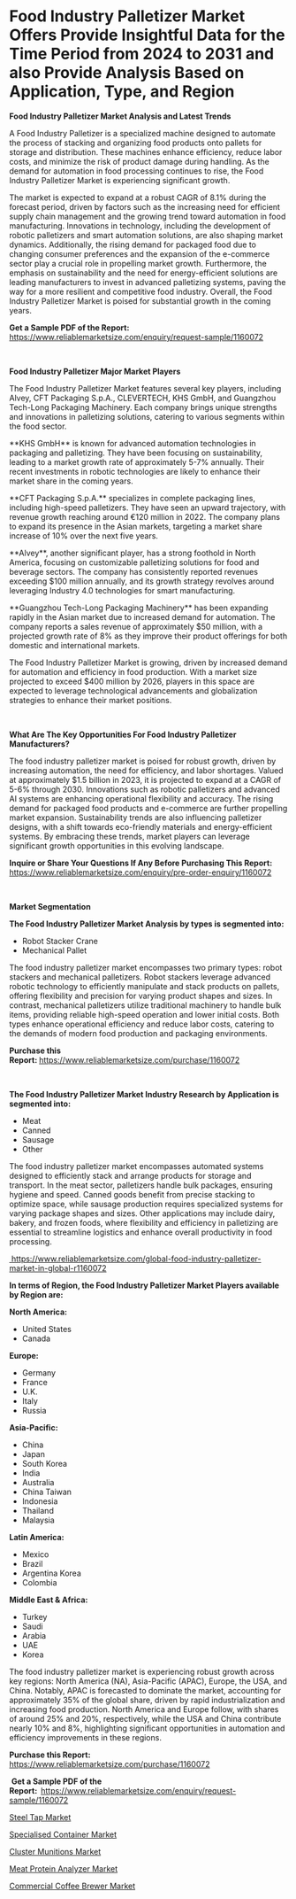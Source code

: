 <p><h1>Food Industry Palletizer Market Offers Provide Insightful Data for the Time Period from 2024 to 2031 and also Provide Analysis Based on Application, Type, and Region</h1></p><p><strong>Food Industry Palletizer Market Analysis and Latest Trends</strong></p>
<p><p>A Food Industry Palletizer is a specialized machine designed to automate the process of stacking and organizing food products onto pallets for storage and distribution. These machines enhance efficiency, reduce labor costs, and minimize the risk of product damage during handling. As the demand for automation in food processing continues to rise, the Food Industry Palletizer Market is experiencing significant growth. </p><p>The market is expected to expand at a robust CAGR of 8.1% during the forecast period, driven by factors such as the increasing need for efficient supply chain management and the growing trend toward automation in food manufacturing. Innovations in technology, including the development of robotic palletizers and smart automation solutions, are also shaping market dynamics. Additionally, the rising demand for packaged food due to changing consumer preferences and the expansion of the e-commerce sector play a crucial role in propelling market growth. Furthermore, the emphasis on sustainability and the need for energy-efficient solutions are leading manufacturers to invest in advanced palletizing systems, paving the way for a more resilient and competitive food industry. Overall, the Food Industry Palletizer Market is poised for substantial growth in the coming years.</p></p>
<p><strong>Get a Sample PDF of the Report:&nbsp;</strong> <a href="https://www.reliablemarketsize.com/enquiry/request-sample/1160072?utm_campaign=1131&utm_medium=2&utm_source=Github&utm_content=ia&utm_term=17112024&utm_id=food-industry-palletizer">https://www.reliablemarketsize.com/enquiry/request-sample/1160072</a></p>
<p>&nbsp;</p>
<p><strong>Food Industry Palletizer Major Market Players</strong></p>
<p><p>The Food Industry Palletizer Market features several key players, including Alvey, CFT Packaging S.p.A., CLEVERTECH, KHS GmbH, and Guangzhou Tech-Long Packaging Machinery. Each company brings unique strengths and innovations in palletizing solutions, catering to various segments within the food sector.</p><p>**KHS GmbH** is known for advanced automation technologies in packaging and palletizing. They have been focusing on sustainability, leading to a market growth rate of approximately 5-7% annually. Their recent investments in robotic technologies are likely to enhance their market share in the coming years.</p><p>**CFT Packaging S.p.A.** specializes in complete packaging lines, including high-speed palletizers. They have seen an upward trajectory, with revenue growth reaching around €120 million in 2022. The company plans to expand its presence in the Asian markets, targeting a market share increase of 10% over the next five years.</p><p>**Alvey**, another significant player, has a strong foothold in North America, focusing on customizable palletizing solutions for food and beverage sectors. The company has consistently reported revenues exceeding $100 million annually, and its growth strategy revolves around leveraging Industry 4.0 technologies for smart manufacturing.</p><p>**Guangzhou Tech-Long Packaging Machinery** has been expanding rapidly in the Asian market due to increased demand for automation. The company reports a sales revenue of approximately $50 million, with a projected growth rate of 8% as they improve their product offerings for both domestic and international markets.</p><p>The Food Industry Palletizer Market is growing, driven by increased demand for automation and efficiency in food production. With a market size projected to exceed $400 million by 2026, players in this space are expected to leverage technological advancements and globalization strategies to enhance their market positions.</p></p>
<p>&nbsp;</p>
<p><strong>What Are The Key Opportunities For Food Industry Palletizer Manufacturers?</strong></p>
<p><p>The food industry palletizer market is poised for robust growth, driven by increasing automation, the need for efficiency, and labor shortages. Valued at approximately $1.5 billion in 2023, it is projected to expand at a CAGR of 5-6% through 2030. Innovations such as robotic palletizers and advanced AI systems are enhancing operational flexibility and accuracy. The rising demand for packaged food products and e-commerce are further propelling market expansion. Sustainability trends are also influencing palletizer designs, with a shift towards eco-friendly materials and energy-efficient systems. By embracing these trends, market players can leverage significant growth opportunities in this evolving landscape.</p></p>
<p><strong>Inquire or Share Your Questions If Any Before Purchasing This Report:</strong> <a href="https://www.reliablemarketsize.com/enquiry/pre-order-enquiry/1160072?utm_campaign=1131&utm_medium=2&utm_source=Github&utm_content=ia&utm_term=17112024&utm_id=food-industry-palletizer">https://www.reliablemarketsize.com/enquiry/pre-order-enquiry/1160072</a></p>
<p>&nbsp;</p>
<p><strong>Market Segmentation</strong></p>
<p><strong>The Food Industry Palletizer Market Analysis by types is segmented into:</strong></p>
<p><ul><li>Robot Stacker Crane</li><li>Mechanical Pallet</li></ul></p>
<p><p>The food industry palletizer market encompasses two primary types: robot stackers and mechanical palletizers. Robot stackers leverage advanced robotic technology to efficiently manipulate and stack products on pallets, offering flexibility and precision for varying product shapes and sizes. In contrast, mechanical palletizers utilize traditional machinery to handle bulk items, providing reliable high-speed operation and lower initial costs. Both types enhance operational efficiency and reduce labor costs, catering to the demands of modern food production and packaging environments.</p></p>
<p><strong>Purchase this Report:&nbsp;</strong><a href="https://www.reliablemarketsize.com/purchase/1160072?utm_campaign=1131&utm_medium=2&utm_source=Github&utm_content=ia&utm_term=17112024&utm_id=food-industry-palletizer">https://www.reliablemarketsize.com/purchase/1160072</a></p>
<p>&nbsp;</p>
<p><strong>The Food Industry Palletizer Market Industry Research by Application is segmented into:</strong></p>
<p><ul><li>Meat</li><li>Canned</li><li>Sausage</li><li>Other</li></ul></p>
<p><p>The food industry palletizer market encompasses automated systems designed to efficiently stack and arrange products for storage and transport. In the meat sector, palletizers handle bulk packages, ensuring hygiene and speed. Canned goods benefit from precise stacking to optimize space, while sausage production requires specialized systems for varying package shapes and sizes. Other applications may include dairy, bakery, and frozen foods, where flexibility and efficiency in palletizing are essential to streamline logistics and enhance overall productivity in food processing.</p></p>
<p><a href="https://www.reliablemarketsize.com/global-food-industry-palletizer-market-in-global-r1160072?utm_campaign=1131&utm_medium=2&utm_source=Github&utm_content=ia&utm_term=17112024&utm_id=food-industry-palletizer">&nbsp;https://www.reliablemarketsize.com/global-food-industry-palletizer-market-in-global-r1160072</a></p>
<p><strong>In terms of Region, the Food Industry Palletizer Market Players available by Region are:</strong></p>
<p>
    <p> <strong> North America: </strong>
        <ul>
            <li>United States</li>
            <li>Canada</li>
        </ul>
        </p> 
    <p> <strong> Europe: </strong>
        <ul>
            <li>Germany</li>
            <li>France</li>
            <li>U.K.</li>
            <li>Italy</li>
            <li>Russia</li>
        </ul>
        </p> 
    <p> <strong> Asia-Pacific: </strong>
        <ul>
            <li>China</li>
            <li>Japan</li>
            <li>South Korea</li>
            <li>India</li>
            <li>Australia</li>
            <li>China Taiwan</li>
            <li>Indonesia</li>
            <li>Thailand</li>
            <li>Malaysia</li>
        </ul>
        </p> 
    <p> <strong> Latin America: </strong>
        <ul>
            <li>Mexico</li>
            <li>Brazil</li>
            <li>Argentina Korea</li>
            <li>Colombia</li>
        </ul>
        </p> 
    <p> <strong> Middle East & Africa: </strong>
        <ul>
            <li>Turkey</li>
            <li>Saudi</li>
            <li>Arabia</li>
            <li>UAE</li>
            <li>Korea</li>
        </ul>
    </p>
    </p>
<p><p>The food industry palletizer market is experiencing robust growth across key regions: North America (NA), Asia-Pacific (APAC), Europe, the USA, and China. Notably, APAC is forecasted to dominate the market, accounting for approximately 35% of the global share, driven by rapid industrialization and increasing food production. North America and Europe follow, with shares of around 25% and 20%, respectively, while the USA and China contribute nearly 10% and 8%, highlighting significant opportunities in automation and efficiency improvements in these regions.</p></p>
<p><strong>Purchase this Report: </strong><a href="https://www.reliablemarketsize.com/purchase/1160072?utm_campaign=1131&utm_medium=2&utm_source=Github&utm_content=ia&utm_term=17112024&utm_id=food-industry-palletizer">https://www.reliablemarketsize.com/purchase/1160072</a></p>
<p>&nbsp;<strong>Get a Sample PDF of the Report:&nbsp;&nbsp;</strong><a href="https://www.reliablemarketsize.com/enquiry/request-sample/1160072?utm_campaign=1131&utm_medium=2&utm_source=Github&utm_content=ia&utm_term=17112024&utm_id=food-industry-palletizer">https://www.reliablemarketsize.com/enquiry/request-sample/1160072</a></p>
<p><strong></strong></p>
<p><p><a href="https://www.linkedin.com/pulse/steel-tap-market-outlook-forecast-from-2024-2031-insights-farm-xde6e?utm_campaign=1131&utm_medium=2&utm_source=Github&utm_content=ia&utm_term=17112024&utm_id=food-industry-palletizer">Steel Tap Market</a></p><p><a href="https://www.linkedin.com/pulse/global-specialised-container-market-share-growth-opportunities-5dqce?utm_campaign=1131&utm_medium=2&utm_source=Github&utm_content=ia&utm_term=17112024&utm_id=food-industry-palletizer">Specialised Container Market</a></p><p><a href="https://issuu.com/reportprime-2/docs/cluster-munitions-market-size-2030._f52338585340c8?utm_campaign=1131&utm_medium=2&utm_source=Github&utm_content=ia&utm_term=17112024&utm_id=food-industry-palletizer">Cluster Munitions Market</a></p><p><a href="https://www.linkedin.com/pulse/navigating-global-meat-protein-analyzer-market-from-trends-0rpme?utm_campaign=1131&utm_medium=2&utm_source=Github&utm_content=ia&utm_term=17112024&utm_id=food-industry-palletizer">Meat Protein Analyzer Market</a></p><p><a href="https://issuu.com/reportprime-2/docs/commercial-coffee-brewer-market-siz_71744249f694fb?utm_campaign=1131&utm_medium=2&utm_source=Github&utm_content=ia&utm_term=17112024&utm_id=food-industry-palletizer">Commercial Coffee Brewer Market</a></p></p>